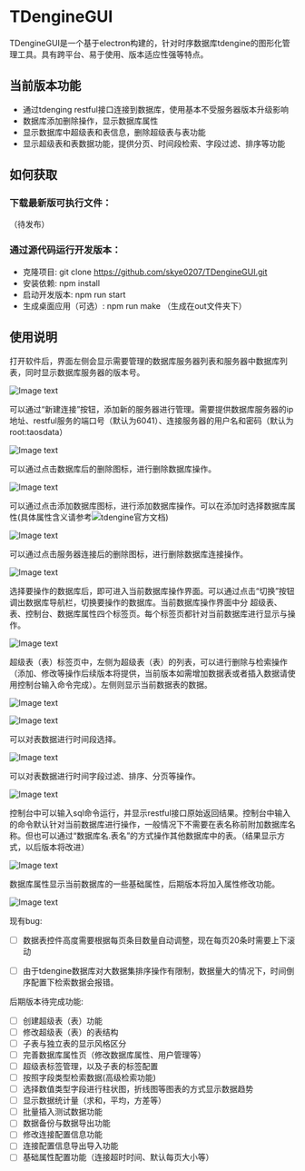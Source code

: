 # TDengineGUI

TDengineGUI是一个基于electron构建的，针对时序数据库tdengine的图形化管理工具。具有跨平台、易于使用、版本适应性强等特点。

##  当前版本功能

- 通过tdenging restful接口连接到数据库，使用基本不受服务器版本升级影响
- 数据库添加删除操作，显示数据库属性
- 显示数据库中超级表和表信息，删除超级表与表功能
- 显示超级表和表数据功能，提供分页、时间段检索、字段过滤、排序等功能

## 如何获取

### 下载最新版可执行文件：

（待发布）

### 通过源代码运行开发版本：

- 克隆项目: git clone https://github.com/skye0207/TDengineGUI.git
- 安装依赖: npm install
- 启动开发版本: npm run start
- 生成桌面应用（可选）: npm run make （生成在out文件夹下）

## 使用说明

打开软件后，界面左侧会显示需要管理的数据库服务器列表和服务器中数据库列表，同时显示数据库服务器的版本号。

![Image text](https://github.com/skye0207/TDengineGUI/blob/main/_img/1.png)

可以通过“新建连接”按钮，添加新的服务器进行管理。需要提供数据库服务器的ip地址、restful服务的端口号（默认为6041）、连接服务器的用户名和密码（默认为root:taosdata）

![Image text](https://github.com/skye0207/TDengineGUI/blob/main/_img/2.png)

可以通过点击数据库后的删除图标，进行删除数据库操作。

![Image text](https://github.com/skye0207/TDengineGUI/blob/main/_img/3.png)

可以通过点击添加数据库图标，进行添加数据库操作。可以在添加时选择数据库属性(具体属性含义请参考![tdengine官方文档](https://www.taosdata.com/cn/documentation/taos-sql#management))

![Image text](https://github.com/skye0207/TDengineGUI/blob/main/_img/5.png)

可以通过点击服务器连接后的删除图标，进行删除数据库连接操作。

![Image text](https://github.com/skye0207/TDengineGUI/blob/main/_img/6.png)

选择要操作的数据库后，即可进入当前数据库操作界面。可以通过点击“切换”按钮调出数据库导航栏，切换要操作的数据库。当前数据库操作界面中分 超级表、表、控制台、数据库属性四个标签页。每个标签页都针对当前数据库进行显示与操作。

![Image text](https://github.com/skye0207/TDengineGUI/blob/main/_img/7.png)

超级表（表）标签页中，左侧为超级表（表）的列表，可以进行删除与检索操作（添加、修改等操作后续版本将提供，当前版本如需增加数据表或者插入数据请使用控制台输入命令完成）。左侧则显示当前数据表的数据。

![Image text](https://github.com/skye0207/TDengineGUI/blob/main/_img/8.png)

![Image text](https://github.com/skye0207/TDengineGUI/blob/main/_img/11.png)

可以对表数据进行时间段选择。

![Image text](https://github.com/skye0207/TDengineGUI/blob/main/_img/9.png)

可以对表数据进行时间字段过滤、排序、分页等操作。

![Image text](https://github.com/skye0207/TDengineGUI/blob/main/_img/10.png)


控制台中可以输入sql命令运行，并显示restful接口原始返回结果。控制台中输入的命令默认针对当前数据库进行操作，一般情况下不需要在表名称前附加数据库名称。但也可以通过“数据库名.表名”的方式操作其他数据库中的表。（结果显示方式，以后版本将改进）

![Image text](https://github.com/skye0207/TDengineGUI/blob/main/_img/12.png)

数据库属性显示当前数据库的一些基础属性，后期版本将加入属性修改功能。

![Image text](https://github.com/skye0207/TDengineGUI/blob/main/_img/13.png)

现有bug:
- [ ] 数据表控件高度需要根据每页条目数量自动调整，现在每页20条时需要上下滚动
- [ ] 由于tdengine数据库对大数据集排序操作有限制，数据量大的情况下，时间倒序配置下检索数据会报错。


后期版本待完成功能:
- [ ] 创建超级表（表）功能
- [ ] 修改超级表（表）的表结构
- [ ] 子表与独立表的显示风格区分
- [ ] 完善数据库属性页（修改数据库属性、用户管理等）
- [ ] 超级表标签管理，以及子表的标签配置
- [ ] 按照字段类型检索数据(高级检索功能)
- [ ] 选择数值类型字段进行柱状图，折线图等图表的方式显示数据趋势
- [ ] 显示数据统计量（求和，平均，方差等）
- [ ] 批量插入测试数据功能
- [ ] 数据备份与数据导出功能
- [ ] 修改连接配置信息功能
- [ ] 连接配置信息导出导入功能
- [ ] 基础属性配置功能（连接超时时间、默认每页大小等）
